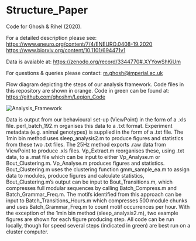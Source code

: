 # Structure_Paper

Code for Ghosh & Rihel (2020). 

For a detailed description please see:
https://www.eneuro.org/content/7/4/ENEURO.0408-19.2020
https://www.biorxiv.org/content/10.1101/694471v1

Data is avaiable at: 
https://zenodo.org/record/3344770#.XYYowShKiUm

For questions & queries please contact: 
m.ghosh@imperial.ac.uk

Flow diagram depicting the steps of our analysis framework. Code files in this repository are shown in orange. Code in green can be found at: https://github.com/ghoshm/Legion_Code 

![Analysis_Framework](https://user-images.githubusercontent.com/26411096/65374080-9a581f80-dc7d-11e9-9230-55e011ccab18.png)

Data is output from our behavioural set-up (ViewPoint) in the form of a .xls file. perl_batch_192.m organises this data to a .txt format. Experiment metadata (e.g. animal genotypes) is supplied in the form of a .txt file. The 1min bin method uses sleep_analysis2.m to produce figures and statistics from these two .txt files. The 25Hz method exports .raw data from ViewPoint to produce .xls files. Vp_Extract.m reorganises these, using .txt data, to a .mat file which can be input to either Vp_Analyse.m or Bout_Clustering.m. Vp_Analyse.m produces figures and statistics. Bout_Clustering.m uses the clustering function gmm_sample_ea.m to assign data to modules, produce figures and calculate statistics, Bout_Clustering.m’s output can be input to Bout_Transitions.m, which compresses full modular sequences by calling Batch_Compress.m and Batch_Grammar_Freq.m. The motifs identified from this approach can be input to Batch_Transitions_Hours.m which compresses 500 module chunks and uses Batch_Grammar_Freq.m to count motif occurrences per hour. With the exception of the 1min bin method (sleep_analysis2.m), two example figures are shown for each figure producing step. All code can be run locally, though for speed several steps (indicated in green) are best run on a cluster computer.
